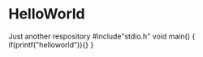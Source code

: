 # HelloWorld
Just another respository
#include"stdio.h"
void main()
{
   if(printf("helloworld")){}
}
